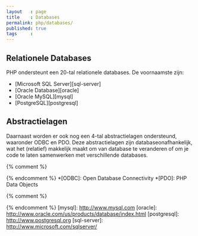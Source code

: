 ```yaml
---
layout   : page
title    : Databases
permalink: php/databases/
published: true
tags     :
---
```


Relationele Databases
---------------------

PHP ondersteunt een 20-tal relationele databases. De voornaamste zijn:

 - [Microsoft SQL Server][sql-server]
 - [Oracle Database][oracle]
 - [Oracle MySQL][mysql]
 - [PostgreSQL][postgresql]

Abstractielagen
---------------

Daarnaast worden er ook nog een 4-tal abstractielagen ondersteund, waaronder ODBC en PDO. Deze abstractielagen zijn databaseonafhankelijk, wat het (relatief) makkelijk maakt om van database te veranderen of om je code te laten samenwerken met verschillende databases.


{% comment %}
<!-- ⚓ Afkortingen -->
{% endcomment %}
*[ODBC]:                    Open Database Connectivity
*[PDO]:                     PHP Data Objects

{% comment %}
<!-- ⚓ Hyperlinks -->
{% endcomment %}
[mysql]:                    http://www.mysql.com
[oracle]:                   http://www.oracle.com/us/products/database/index.html
[postgresql]:               http://www.postgresql.org
[sql-server]:               http://www.microsoft.com/sqlserver/